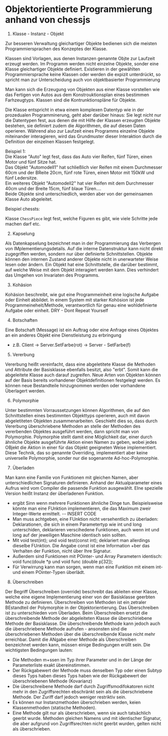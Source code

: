 # Objektorientierte Programmierung anhand von chessjs


1. Klasse - Instanz - Objekt

Zur besseren Verwaltung gleichartiger Objekte bedienen sich die meisten Programmiersprachen des Konzeptes der Klasse.

Klassen sind Vorlagen, aus denen Instanzen genannte Objte zur Laufzeit erzeugt werden. Im Programm werden nicht einzelne Objekte, sonder eine Klasse gleichartiger Objekte definiert. Existieren in der gewählten Programmiersprache keine Klassen oder werden die expizit unterdrückt, so spricht man zur Unterscheidung auch von objektbasierter Programmierung

Man kann sich die Erzeugung von Objekten aus einer Klasse vorstellen wie das Fertigen von Autos aus dem Konstrouktionsplan eines bestimmen Farhzeugtyps. Klassen sind die Kontrunktionspläne für Objekte.

Die Klasse entspricht in etwa einem komplexen Datentyp wie in der prozedualen Programminerung, geht aber darüber hinaus: Sie legt nicht nur die Datentypen fest, aus denen die mit Hilfe der Klassen erzeugten Objekte bestehen, sie definiert zudem die Algorithmen, die auf diesen Daten operieren. Während also zur Laufzeit eines Programms einzelne Objekte miteinander interagieren, wird das Grundmuster dieser Interaktion durch die Definition der einzelnen Klassen festgelegt.

Beispiel 1:  
Die Klasse "Auto" legt fest, dass das Auto vier Reifen, fünf Türen, einen Motor und fünf Sitze hat.  
Das Objekt "Automodell1" hat schließlich vier Reifen mit einem Durchmesser 60cm und der BReite 20cm, fünf rote Türen, einen Motor mit 150kW und fünf Ledersitze.  
Ein weiteres Objekt "Automodell2" hat vier Reifen mit dem Durchmesser 40cm und der Breite 15cm, fünf blaue Türen....  
Beide Objekte sind unterschiedlich, werden aber von der gemeinsamen Klasse Auto abgeleitet.

Beispiel chessts:

Klasse `ChessPiece` legt fest, welche Figuren es gibt, wie viele Schritte jede machen darf etc.

2. Kapselung

Als Datenkapselung bezeichnet man in der Programmierung das Verbergen von IMplementierungsdetails. Auf die interne Datenstruktur kann nicht direkt zugegriffen werden, sondern nur über definierte Schnittstellen. Objekte können den internen Zustand anderer Objekte nicht in unerwarteter Weise lesen oder ändern. Ein Objekt hat eine Schnittstelle, die darüber bestimmt, auf welche Weise mit dem Objekt interagiert werden kann. Dies verhindert das Umgehen von Invariaten des Programms.


3. Kohäsion

Kohäsion beschreibt, wie gut eine Programmeinheit eine logische Aufgabe oder Einheit abbildet. In einem System mit starker Kohösion ist jede Programmeineheit/Methode, verantwortlich für genau eine wohldefinierte Aufgabe oder einheit.
DRY - Dont Repeat Yourself


4. Botschaften

Eine Botschaft (Message) ist ein Auftrag oder eine Anfrage eines Objektes an ein anderes Objekt eine Dienstleistung zu erbringung

- z.B. Client -> Server.SetFarbe(rot) -> Server - SetFarbe(f)


5. Vererbung

Vererbung heißt vereinfacht, dass eine abgeletitete Klasse die Methoden und Attribute der Basisklasse ebenfalls besitzt, also "erbt". Somit kann die abgeleitete Klasse auch darauf zugreifen. Neue Arten von Objekten können auf der Basis bereits vorhandener Objektdefinitionen festgelegt werden. Es können neue Bestandteile hinzugnommen werden oder vorhandene Überlagert werden.


6. Polymorphie

Unter bestimmten Vorraussetzungen können Algorithmen, die auf den Schnittstellen eines bestimmten Objekttyps operieren, auch mit davon abgeletiteten Objekten zusammenarbeiten.
Geschieht dies so, dass durch Vererbung überschriebene Methoden an stelle der Methoden des vererbenden Objektes ausgeführt werden, dann spricht man von Polymorphie. Polymorphie stellt damit eine Möglichkeit dar, einer durch ähnliche Objekte ausgeführte Aktion einen Namen zu geben, wobei jedes OBjekt die Aktion in einer für das Objekt geeigneten Weise implementiert.
Diese Technik, das so genannte Overriding, implementiert aber keine universelle Polymorphie, sonder nur die sogenannte Ad-hoc-Polymorphie.


7. Überladen

Man kann eine Familie von Funktionen mit gleichen Namen, aber unterschiedlichen Signaturen definieren. Anhand der Aktualparameter eines Aufrus wird vom Compiler die passende Funktion ausgewählt. EIne spezielle Version heißt Instanz der überladenen Funktion.
- ergibt Sinn wenn mehrere Funktionen ähnliche Dinge tun. Beispielsweise könnte man eine FUnktion implementieren, die das Maximum zweir Integer-Werte ermittelt.
 -- INSERT CODE
- Man muss achtgeben, eine FUnktion nicht versehentlich zu überladen: Deklarationen, die sich in einem Parametertyp wie int und long unterschiden, deklarieren verscihedene Funktionen, auch wenn int und long auf der jeweiligen Maschine identisch sein sollten.
- Mit void test(int); und void test(const int); deklariert man allerdings dieselbe FUnktion. Die Angabe const ist eine Information +ber das Verhalten der Funktion, nicht über Ihre Signatur.
- Außerdem sind Funktionen mit POinter- und Array Parametern identisch: void func(doule \*p und void func (double p[32]);
- Für Verwirrung kann man sorgen, wenn man eine Funktion mit einem int- und einem POinter-Typen überlädt.


8. Überschreiben

Der Begriff Überschreiben (override) beschreibt das ableiten einer Klasse, welche eine eigene Implementierung einer von der Basisklasse geerbten Methode zu definieren.
Überschreiben von Methoden ist ein zetraler BEstandteil der Polymorphie in der Objektorientierung. Das Überschreiben ist zu unterschieden vom Überladen.
Beim Überschreiben ersetzt die überschreibende Methode der abgeleiteten Klasse die überschiriebene Methode der Basisklasse. Die überschreibende Methode kann jedoch auch die überschriebene Methode aufrufen - ansonsten sind die überschriebenen Methoden über die überschreibende Klasse nicht mehr erreichbar.
Damit die ANgabe einer Methode als Überschreiben benzeichnet werden kann, müssen einige Bedingungen erüllt sein. Die wichtigsten Bedingungen lauten:
- Die Methoden m+ssen im Typ ihrer Parameter und in der Länge der Parameterliste exakt übereinstimmen.
- Der Rückgabewert der Methode muss denselben Typ oder einen Subtyp dieses Typs haben dieses Typs haben wie der Rückgabewert der überschriebenen Methode (Kovarianz)
- Die überschreibene Methode darf durch Zugriffsmodifokatoren nicht mehr in den Zugriffsrechten ebschränkt sein als die überschriebene Methode. Der Zuriff darf jedoch weniger restriktiv sein.
- Es können nur Instanzmethoden überschrieben werden, keien Klassenmethoden (statische Methoden).
- Eine Methode gilt nur als überschrieben, wenn sie auch tatsächlich geerbt wurde. Methoden gleichen Namens und mit identischer Signatur, die aber aufgrund von Zugriffsrechten nicht geerbt wurden, gelten nicht als überschrieben. 


